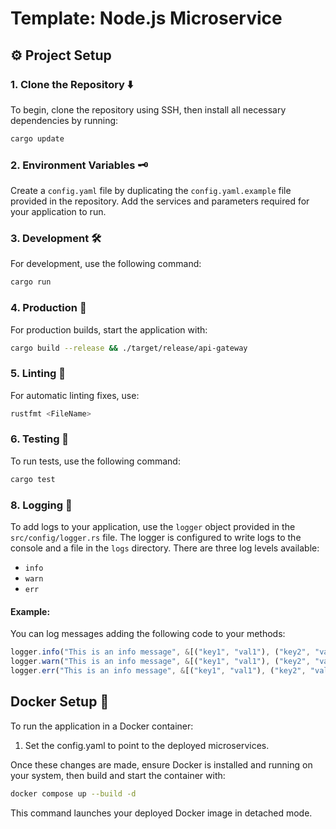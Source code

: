 # Template: Node.js Microservice

## ⚙️ Project Setup

### 1. Clone the Repository ⬇️

To begin, clone the repository using SSH, then install all necessary dependencies by running:

```bash
cargo update
```

### 2. Environment Variables 🗝️

Create a `config.yaml` file by duplicating the `config.yaml.example` file provided in the repository. Add the services and parameters required for your application to run.

### 3. Development 🛠️

For development, use the following command:

```bash
cargo run
```

### 4. Production 🚀

For production builds, start the application with:

```bash
cargo build --release && ./target/release/api-gateway
```

### 5. Linting 🧹

For automatic linting fixes, use:

```bash
rustfmt <FileName>
```

### 6. Testing 🧪

To run tests, use the following command:

```bash
cargo test
```

### 8. Logging 📝

To add logs to your application, use the `logger` object provided in the `src/config/logger.rs` file. The logger is configured to write logs to the console and a file in the `logs` directory. There are three log levels available:
- `info`
- `warn`
- `err`

#### Example:
You can log messages adding the following code to your methods:

```javascript
logger.info("This is an info message", &[("key1", "val1"), ("key2", "val2")]);
logger.warn("This is an info message", &[("key1", "val1"), ("key2", "val2")]);
logger.err("This is an info message", &[("key1", "val1"), ("key2", "val2")]);
```

## Docker Setup 🐳

To run the application in a Docker container:

1. Set the config.yaml to point to the deployed microservices.

Once these changes are made, ensure Docker is installed and running on your system, then build and start the container with:

```bash
docker compose up --build -d
```

This command launches your deployed Docker image in detached mode.
